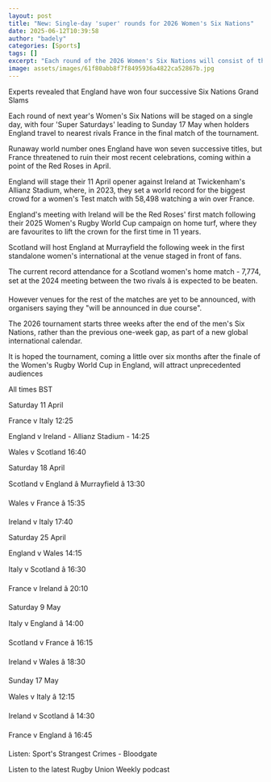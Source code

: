 ```yaml
---
layout: post
title: "New: Single-day 'super' rounds for 2026 Women's Six Nations"
date: 2025-06-12T10:39:58
author: "badely"
categories: [Sports]
tags: []
excerpt: "Each round of the 2026 Women's Six Nations will consist of three matches in a single day in a new-look structure for the tournament."
image: assets/images/61f80abb8f7f8495936a4822ca52867b.jpg
---
```


Experts revealed that England have won four successive Six Nations Grand Slams

Each round of next year's Women's Six Nations will be staged on a single day, with four 'Super Saturdays' leading to Sunday 17 May when holders England travel to nearest rivals France in the final match of the tournament.

Runaway world number ones England have won seven successive titles, but France threatened to ruin their most recent celebrations, coming within a point of the Red Roses in April.

England will stage their 11 April opener against Ireland at Twickenham's Allianz Stadium, where, in 2023, they set a world record for the biggest crowd for a women's Test match with 58,498 watching a win over France.

England's meeting with Ireland will be the Red Roses' first match following their 2025 Women's Rugby World Cup campaign on home turf, where they are favourites to lift the crown for the first time in 11 years.

Scotland will host England at Murrayfield the following week in the first standalone women's international at the venue staged in front of fans.

The current record attendance for a Scotland women's home match - 7,774, set at the 2024 meeting between the two rivals â is expected to be beaten.

However venues for the rest of the matches are yet to be announced, with organisers saying they "will be announced in due course".

The 2026 tournament starts three weeks after the end of the men's Six Nations, rather than the previous one-week gap, as part of a new global international calendar.

It is hoped the tournament, coming a little over six months after the finale of the Women's Rugby World Cup in England, will attract unprecedented audiences

All times BST

Saturday 11 April

France v Italy 12:25

England v Ireland - Allianz Stadium - 14:25

Wales v Scotland 16:40

Saturday 18 April

Scotland v England â Murrayfield â 13:30

Wales v France â 15:35

Ireland v Italy 17:40

Saturday 25 April

England v Wales 14:15

Italy v Scotland â 16:30

France v Ireland â 20:10

Saturday 9 May

Italy v England â 14:00

Scotland v France â 16:15

Ireland v Wales â 18:30

Sunday 17 May

Wales v Italy â 12:15

Ireland v Scotland â 14:30

France v England â 16:45

Listen: Sport's Strangest Crimes - Bloodgate

Listen to the latest Rugby Union Weekly podcast

